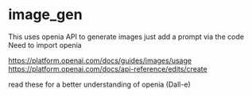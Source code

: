 # image_gen
This uses openia API to generate images just add a prompt via the code
Need to import openia

https://platform.openai.com/docs/guides/images/usage     
https://platform.openai.com/docs/api-reference/edits/create

read these for a better understanding of openia (Dall-e)
